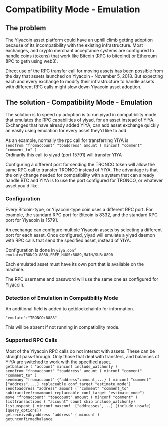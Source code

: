 # Compatibility Mode - Emulation

## The problem
The Yiyacoin asset platform could have an uphill climb getting adoption because of its incompatibility with the existing infrastructure.  Most exchanges, and crypto merchant acceptance systems are configured to handle coins (tokens) that work like Bitcoin (RPC to bitcoind) or Ethereum (IPC to geth using web3).

Direct use of the RPC transfer call for moving assets has been possible from the day that assets launched on Yiyacoin - November 5, 2018.  But expecting each and every exchange to modify their infrastructure to handle assets with different RPC calls might slow down Yiyacoin asset adoption.

## The solution - Compatibility Mode - Emulation
The solution is to speed up adoption is to run yiyad in compatibility mode that emulates the RPC capabilities of yiyad, for an asset instead of YIYA.  Exchanges that have already added YIYA, can add asset exchange quickly an easily using emulation for every asset they'd like to add.

As an example, normally the rpc call for transferring YIYA is   
```sendfrom "fromaccount" "toaddress" amount ( minconf "comment" "comment_to" )```   
Ordinarily this call to yiyad (port 15791) will transfer YIYA

Configuring a different port for sending the TRONCO token will allow the same RPC call to transfer TRONCO instead of YIYA.  The advantage is that the only change needed for compatibility with a system that can already handle BTC and YIYA is to use the port configured for TRONCO, or whatever asset you'd like.

### Configuration
Every Bitcoin-type, or Yiyacoin-type coin uses a different RPC port.  For example, the standard RPC port for Bitcoin is 8332, and the standard RPC port for Yiyacoin is 15791.

An exchange can configure multiple Yiyacoin assets by selecting a different port for each asset.  Once configured, yiyad will emulate a yiyad daemon with RPC calls that send the specified asset, instead of YIYA.

Configuration is done in ```yiya.conf```  
```emulate=TRONCO:8888,FREE_HUGS:8889,MAIN/SUB:8890```

Each emulated asset must have its own port that is available on the machine.

The RPC username and password will use the same one as configured for Yiyacoin.

### Detection of Emulation in Compatibility Mode
An additional field is added to getblockchainfo for information. 

```"emulate":"TRONCO:8888"```

This will be absent if not running in compatibility mode.

### Supported RPC Calls

Most of the Yiyacoin RPC calls do not interact with assets.  These can be straight pass-through.  Only those that deal with transfers, and balances of YIYA are switched to work with the specified asset.  
```getbalance ( "account" minconf include_watchonly )```  
```sendfrom "fromaccount" "toaddress" amount ( minconf "comment" "comment_to" )```    
```sendmany "fromaccount" {"address":amount,...} ( minconf "comment" ["address",...] replaceable conf_target "estimate_mode")```  
```sendtoaddress "address" amount ( "comment" "comment_to" subtractfeefromamount replaceable conf_target "estimate_mode")```  
```move "fromaccount" "toaccount" amount ( minconf "comment" )```  
```listtransactions ( "account" count skip include_watchonly)```  
```listunspent ( minconf maxconf  ["addresses",...] [include_unsafe] [query_options])```  
```getreceivedbyaddress "address" ( minconf )```  
```getunconfirmedbalance```  



